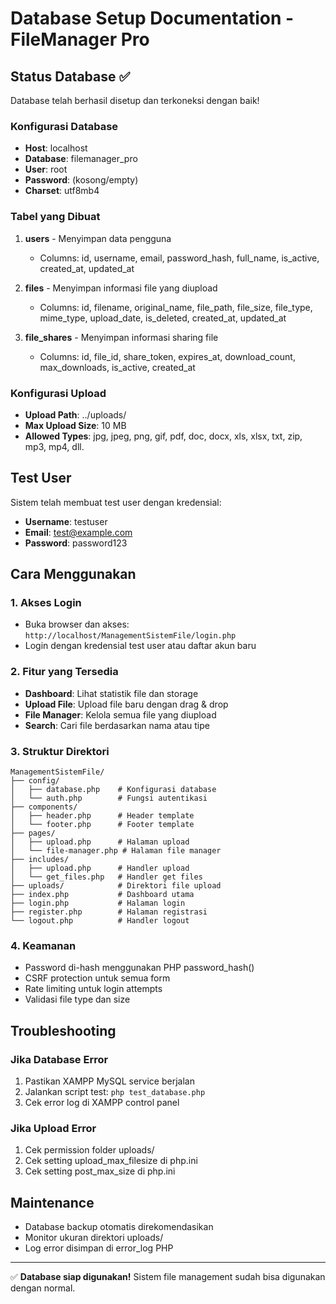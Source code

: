 # Database Setup Documentation - FileManager Pro

## Status Database ✅

Database telah berhasil disetup dan terkoneksi dengan baik! 

### Konfigurasi Database

- **Host**: localhost
- **Database**: filemanager_pro
- **User**: root
- **Password**: (kosong/empty)
- **Charset**: utf8mb4

### Tabel yang Dibuat

1. **users** - Menyimpan data pengguna
   - Columns: id, username, email, password_hash, full_name, is_active, created_at, updated_at

2. **files** - Menyimpan informasi file yang diupload
   - Columns: id, filename, original_name, file_path, file_size, file_type, mime_type, upload_date, is_deleted, created_at, updated_at

3. **file_shares** - Menyimpan informasi sharing file
   - Columns: id, file_id, share_token, expires_at, download_count, max_downloads, is_active, created_at

### Konfigurasi Upload

- **Upload Path**: ../uploads/
- **Max Upload Size**: 10 MB
- **Allowed Types**: jpg, jpeg, png, gif, pdf, doc, docx, xls, xlsx, txt, zip, mp3, mp4, dll.

## Test User

Sistem telah membuat test user dengan kredensial:
- **Username**: testuser
- **Email**: test@example.com
- **Password**: password123

## Cara Menggunakan

### 1. Akses Login
- Buka browser dan akses: `http://localhost/ManagementSistemFile/login.php`
- Login dengan kredensial test user atau daftar akun baru

### 2. Fitur yang Tersedia
- **Dashboard**: Lihat statistik file dan storage
- **Upload File**: Upload file baru dengan drag & drop
- **File Manager**: Kelola semua file yang diupload
- **Search**: Cari file berdasarkan nama atau tipe

### 3. Struktur Direktori
```
ManagementSistemFile/
├── config/
│   ├── database.php    # Konfigurasi database
│   └── auth.php        # Fungsi autentikasi
├── components/
│   ├── header.php      # Header template
│   └── footer.php      # Footer template
├── pages/
│   ├── upload.php      # Halaman upload
│   └── file-manager.php # Halaman file manager
├── includes/
│   ├── upload.php      # Handler upload
│   └── get_files.php   # Handler get files
├── uploads/            # Direktori file upload
├── index.php           # Dashboard utama
├── login.php           # Halaman login
├── register.php        # Halaman registrasi
└── logout.php          # Handler logout
```

### 4. Keamanan
- Password di-hash menggunakan PHP password_hash()
- CSRF protection untuk semua form
- Rate limiting untuk login attempts
- Validasi file type dan size

## Troubleshooting

### Jika Database Error
1. Pastikan XAMPP MySQL service berjalan
2. Jalankan script test: `php test_database.php`
3. Cek error log di XAMPP control panel

### Jika Upload Error
1. Cek permission folder uploads/
2. Cek setting upload_max_filesize di php.ini
3. Cek setting post_max_size di php.ini

## Maintenance

- Database backup otomatis direkomendasikan
- Monitor ukuran direktori uploads/
- Log error disimpan di error_log PHP

---
✅ **Database siap digunakan!** Sistem file management sudah bisa digunakan dengan normal.
